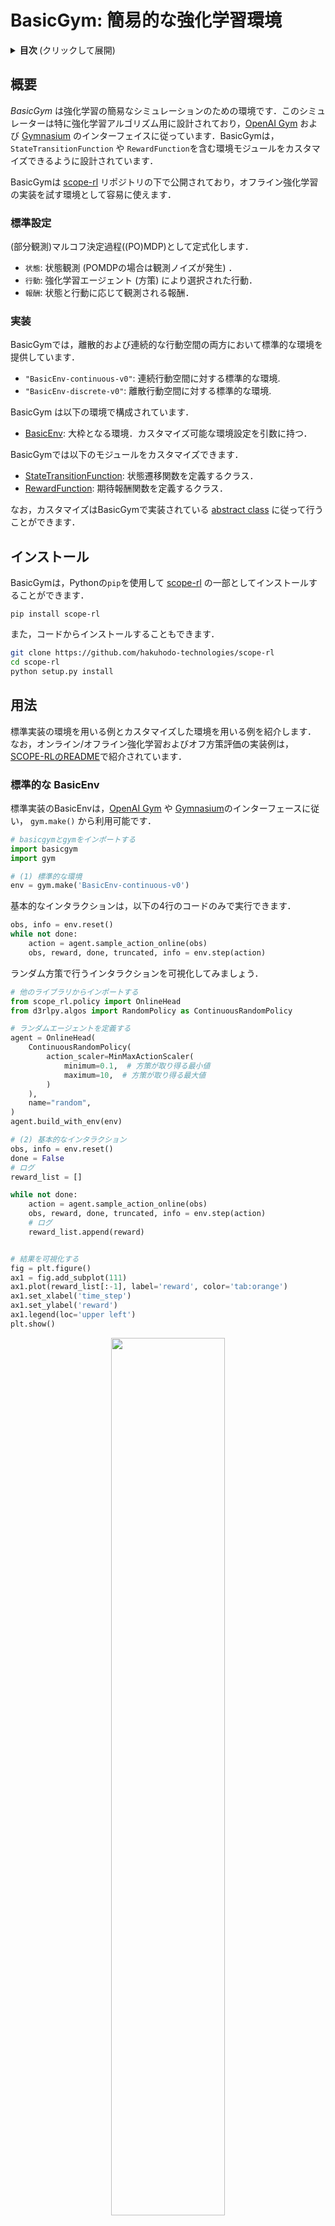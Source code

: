 # BasicGym: 簡易的な強化学習環境
<details>
<summary><strong>目次 </strong>(クリックして展開)</summary>

- [BasicGym: 簡易的な強化学習環境](#basicgym-簡易的な強化学習環境)
- [概要](#概要)
- [インストール](#インストール)
- [用法](#用法)
- [引用](#引用)
- [貢献](#貢献)
- [ライセンス](#ライセンス)
- [プロジェクトチーム](#プロジェクトチーム)
- [連絡先](#連絡先)
- [参考文献](#参考文献)

</details>

## 概要

*BasicGym* は強化学習の簡易なシミュレーションのための環境です．このシミュレーターは特に強化学習アルゴリズム用に設計されており，[OpenAI Gym](https://gym.openai.com) および [Gymnasium](https://gymnasium.farama.org/) のインターフェイスに従っています．BasicGymは，`StateTransitionFunction` や `RewardFunction`を含む環境モジュールをカスタマイズできるように設計されています．

BasicGymは [scope-rl](../) リポジトリの下で公開されており，オフライン強化学習の実装を試す環境として容易に使えます．

### 標準設定

(部分観測)マルコフ決定過程((PO)MDP)として定式化します．
- `状態`: 
    状態観測 (POMDPの場合は観測ノイズが発生) ．
- `行動`: 
    強化学習エージェント (方策) により選択された行動．
- `報酬`: 
    状態と行動に応じて観測される報酬．

### 実装

BasicGymでは，離散的および連続的な行動空間の両方において標準的な環境を提供しています．
- `"BasicEnv-continuous-v0"`: 連続行動空間に対する標準的な環境.
- `"BasicEnv-discrete-v0"`: 離散行動空間に対する標準的な環境.

BasicGym は以下の環境で構成されています．
- [BasicEnv](./envs/basic.py#L18): 大枠となる環境．カスタマイズ可能な環境設定を引数に持つ．

BasicGymでは以下のモジュールをカスタマイズできます．
- [StateTransitionFunction](./envs/simulator/function.py#L14): 状態遷移関数を定義するクラス．
- [RewardFunction](./envs/simulator/function.py#L101): 期待報酬関数を定義するクラス．

なお，カスタマイズはBasicGymで実装されている [abstract class](./envs/simulator/base.py) に従って行うことができます．


## インストール

BasicGymは，Pythonの`pip`を使用して [scope-rl](../) の一部としてインストールすることができます．
```
pip install scope-rl
```

また，コードからインストールすることもできます．
```bash
git clone https://github.com/hakuhodo-technologies/scope-rl
cd scope-rl
python setup.py install
```

## 用法

標準実装の環境を用いる例とカスタマイズした環境を用いる例を紹介します．
なお，オンライン/オフライン強化学習およびオフ方策評価の実装例は，[SCOPE-RLのREADME](../README.md)で紹介されています．

### 標準的な BasicEnv

標準実装のBasicEnvは，[OpenAI Gym](https://gym.openai.com) や [Gymnasium](https://gymnasium.farama.org/)のインターフェースに従い， `gym.make()` から利用可能です．

```Python
# basicgymとgymをインポートする
import basicgym
import gym

# (1) 標準的な環境
env = gym.make('BasicEnv-continuous-v0')
```

基本的なインタラクションは，以下の4行のコードのみで実行できます．

```Python
obs, info = env.reset()
while not done:
    action = agent.sample_action_online(obs)
    obs, reward, done, truncated, info = env.step(action)
```

ランダム方策で行うインタラクションを可視化してみましょう．

```Python
# 他のライブラリからインポートする
from scope_rl.policy import OnlineHead
from d3rlpy.algos import RandomPolicy as ContinuousRandomPolicy

# ランダムエージェントを定義する
agent = OnlineHead(
    ContinuousRandomPolicy(
        action_scaler=MinMaxActionScaler(
            minimum=0.1,  # 方策が取り得る最小値
            maximum=10,  # 方策が取り得る最大値
        )
    ),
    name="random",
)
agent.build_with_env(env)

# (2) 基本的なインタラクション
obs, info = env.reset()
done = False
# ログ
reward_list = []

while not done:
    action = agent.sample_action_online(obs)
    obs, reward, done, truncated, info = env.step(action)
    # ログ
    reward_list.append(reward)


# 結果を可視化する
fig = plt.figure()
ax1 = fig.add_subplot(111)
ax1.plot(reward_list[:-1], label='reward', color='tab:orange')
ax1.set_xlabel('time_step')
ax1.set_ylabel('reward')
ax1.legend(loc='upper left')
plt.show()
```
<div align="center"><img src="./images/basic_interaction.png" width="60%"/></div>
<figcaption>
<p align="center">
   一エピソード中に観察された報酬
</p>
</figcaption>

今回の例では [SCOPE-RL](../README.md) と [d3rlpy](https://github.com/takuseno/d3rlpy) を利用していますが，BasicGymは[OpenAI Gym](https://gym.openai.com) と [Gymnasium](https://gymnasium.farama.org/)のインターフェースに対応している他のライブラリとも互換性があります．

### カスタマイズしたBasicEnv

次に，環境のカスタマイズの方法を説明します．

<details>
<summary>環境設定のリスト: (クリックして展開)</summary>

- `step_per_episode`: 一つのエピソードでの意思決定の数
- `state_dim`: 状態の次元
- `action_type`: 強化学習エージェントの行動のタイプ
- `n_actions`: 離散行動空間での行動の数
- `action_dim`: 行動の次元
- `action_context`: それぞれの行動を表す特徴ベクトル (action_typeが"discrete"の場合のみ)
- `reward_type`: 報酬のタイプ
- `reward_std`: 報酬のノイズの大きさ (reward_typeが"continuous"の場合のみ)
- `obs_std`: 状態観測のノイズの大きさ
- `StateTransitionFunction`: 状態遷移関数
- `RewardFunction`: 報酬関数
- `random_state` : ランダムシード

</details>

```Python
from basicgym import BasicEnv
env = BasicEnv(
    state_dim=10,
    action_type="continuous",  # "discrete"
    action_dim=5,
    reward_type="continuous",  # "binary"
    reward_std=0.3,
    obs_std=0.3,
    step_per_episode=10,
    random_state=12345,
)
```

また，以下のように独自の `StateTransitionFunction` と `RewardFunction` を定義・使用できます．

#### 状態遷移関数のカスタマイズの例
```Python
# basicgymモジュールをインポートする
from basicgym import BaseStateTransitionFunction
# その他必要なものをインポートする
from dataclasses import dataclass
from typing import Optional
import numpy as np

@dataclass
class CustomizedStateTransitionFunction(BaseStateTransitionFunction):
    state_dim: int
    action_dim: int
    random_state: Optional[int] = None

    def __post_init__(self):
        self.random_ = check_random_state(self.random_state)
        self.state_coef = self.random_.normal(loc=0.0, scale=1.0, size=(self.state_dim, self.state_dim))
        self.action_coef = self.random_.normal(loc=0.0, scale=1.0, size=(self.state_dim, self.action_dim))

    def step(
        self,
        state: np.ndarray,
        action: np.ndarray,
    ) -> np.ndarray:
        state = self.state_coef @ state / self.state_dim +  self.action_coef @ action / self.action_dim
        state = state / np.linalg.norm(state, ord=2)
        return state

```

#### 報酬関数の例
```Python
# basicgymモジュールをインポートする
from basicgym import BaseRewardFunction
# その他必要なものをインポートする
from dataclasses import dataclass
from typing import Optional
import numpy as np

@dataclass
class CustomizedRewardFunction(BaseRewardFunction):
    state_dim: int
    action_dim: int
    reward_type: str = "continuous"  # "binary"
    reward_std: float = 0.0
    random_state: Optional[int] = None

    def __post_init__(self):
        self.random_ = check_random_state(self.random_state)
        self.state_coef = self.random_.normal(loc=0.0, scale=1.0, size=(self.state_dim, ))
        self.action_coef = self.random_.normal(loc=0.0, scale=1.0, size=(self.action_dim, ))

    def mean_reward_function(
        self,
        state: np.ndarray,
        action: np.ndarray,
    ) -> float:
        reward = self.state_coef.T @ state / self.state_dim + self.action_coef.T @ action / self.action_dim
        return reward
```

より多くの例は[quickstart_ja/basic_synthetic_customize_env_ja.ipynb](./examples/quickstart_ja/basic_synthetic_customize_env_ja.ipynb)を参照してください．

## 引用

ソフトウェアを使用する場合は，以下の論文をお願いします．

Haruka Kiyohara, Ren Kishimoto, Kosuke Kawakami, Ken Kobayashi, Kazuhide Nakata, Yuta Saito.<br>
**SCOPE-RL: A Python Library for Offline Reinforcement Learning, Off-Policy Evaluation, and Policy Selection**<br>
[link]() (a preprint coming soon..)

Bibtex:
```
@article{kiyohara2023towards,
  author = {Kiyohara, Haruka and Kishimoto, Ren and Kawakami, Kosuke and Kobayashi, Ken and Nataka, Kazuhide and Saito, Yuta},
  title = {SCOPE-RL: A Python Library for Offline Reinforcement Learning, Off-Policy Evaluation, and Policy Selection},
  journal={arXiv preprint arXiv:23xx.xxxxx},
  year = {2023},
}
```

## 貢献

SCOPE-RLへの貢献も歓迎しています！
プロジェクトへの貢献方法については， [CONTRIBUTING.md](./CONTRIBUTING.md)を参照してください．

## ライセンス

このプロジェクトはApache 2.0ライセンスのもとでライセンスされています - 詳細については[LICENSE](LICENSE)ファイルをご覧ください．

## プロジェクトチーム

- [清原 明加 (Haruka Kiyohara)](https://sites.google.com/view/harukakiyohara) (コーネル大学，**Main Contributor**)
- 岸本 廉 (Ren Kishimoto) (東京工業大学)
- 川上 孝介 (Kosuke Kawakami) (博報堂テクノロジーズ)
- 小林 健 (Ken Kobayashi) (東京工業大学)
- 中田 和秀 (Kazuhide Nakata) (東京工業大学)
- [齋藤 優太 (Yuta Saito)](https://usait0.com/en/) (コーネル大学)

## 連絡先

論文やソフトウェアに関する質問がある場合は，hk844@cornell.eduまでお気軽にお問い合わせください．

## 参考文献

<details>
<summary><strong>論文 </strong>(クリックして展開)</summary>

1. Greg Brockman, Vicki Cheung, Ludwig Pettersson, Jonas Schneider, John Schulman, Jie Tang, and Wojciech Zaremba. [OpenAI Gym](https://arxiv.org/abs/1606.01540). *arXiv preprint arXiv:1606.01540*, 2016.

2. Takuma Seno and Michita Imai. [d3rlpy: An Offline Deep Reinforcement Library](https://arxiv.org/abs/2111.03788), *arXiv preprint arXiv:2111.03788*, 2021.


</details>

<details>
<summary><strong>プロジェクト </strong>(クリックして展開)</summary>

このプロジェクトは，以下のパッケージを参考にしています．
- **Open Bandit Pipeline**  -- 文脈つきバンディットにおけるオフ方策評価のパイプライン実装: [[github](https://github.com/st-tech/zr-obp)] [[documentation](https://zr-obp.readthedocs.io/en/latest/)] [[論文](https://arxiv.org/abs/2008.07146)]

</details>



